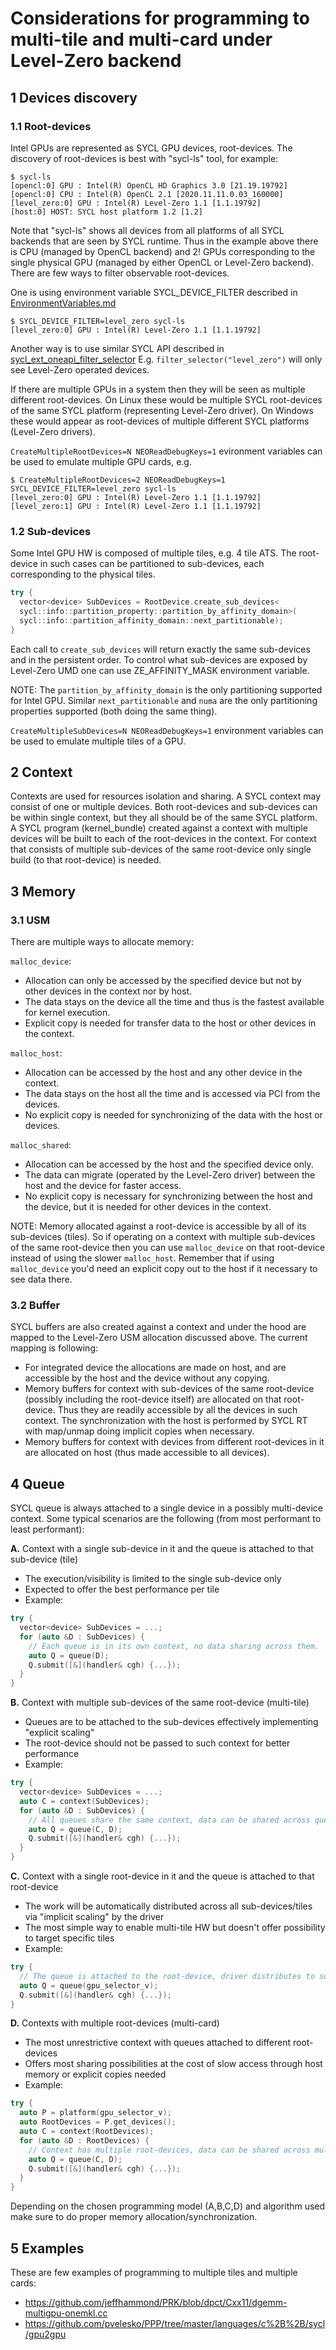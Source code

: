 # Considerations for programming to multi-tile and multi-card under Level-Zero backend

## 1 Devices discovery
### 1.1 Root-devices

Intel GPUs are represented as SYCL GPU devices, root-devices.
The discovery of root-devices is best with "sycl-ls" tool, for example:
	
```
$ sycl-ls
[opencl:0] GPU : Intel(R) OpenCL HD Graphics 3.0 [21.19.19792]
[opencl:0] CPU : Intel(R) OpenCL 2.1 [2020.11.11.0.03_160000]
[level_zero:0] GPU : Intel(R) Level-Zero 1.1 [1.1.19792]
[host:0] HOST: SYCL host platform 1.2 [1.2]
```

Note that "sycl-ls" shows all devices from all platforms of all SYCL backends that are seen
by SYCL runtime. Thus in the example above there is CPU (managed by OpenCL backend) and 2!
GPUs corresponding to the single physical GPU (managed by either OpenCL or Level-Zero backend).
There are few ways to filter observable root-devices.
	
One is using environment variable SYCL_DEVICE_FILTER described in [EnvironmentVariables.md](https://github.com/intel/llvm/blob/sycl/sycl/doc/EnvironmentVariables.md)
```
$ SYCL_DEVICE_FILTER=level_zero sycl-ls
[level_zero:0] GPU : Intel(R) Level-Zero 1.1 [1.1.19792]
```
Another way is to use similar SYCL API described in [sycl\_ext\_oneapi\_filter\_selector](extensions/supported/sycl_ext_oneapi_filter_selector.asciidoc)
E.g. `filter_selector("level_zero")` will only see Level-Zero operated devices.

If there are multiple GPUs in a system then they will be seen as multiple different root-devices.
On Linux these would be multiple SYCL root-devices of the same SYCL platform (representing Level-Zero driver).
On Windows these would appear as root-devices of multiple different SYCL platforms (Level-Zero drivers).

`CreateMultipleRootDevices=N NEOReadDebugKeys=1` evironment variables can be used to emulate multiple GPU cards, e.g.
```
$ CreateMultipleRootDevices=2 NEOReadDebugKeys=1 SYCL_DEVICE_FILTER=level_zero sycl-ls
[level_zero:0] GPU : Intel(R) Level-Zero 1.1 [1.1.19792]
[level_zero:1] GPU : Intel(R) Level-Zero 1.1 [1.1.19792]
```
	
### 1.2 Sub-devices
	
Some Intel GPU HW is composed of multiple tiles, e.g. 4 tile ATS.
The root-device in such cases can be partitioned to sub-devices, each corresponding to the physical tiles.

``` C++	
try {
  vector<device> SubDevices = RootDevice.create_sub_devices<
  sycl::info::partition_property::partition_by_affinity_domain>(
  sycl::info::partition_affinity_domain::next_partitionable);
}
```

Each call to `create_sub_devices` will return exactly the same sub-devices and in the persistent order.
To control what sub-devices are exposed by Level-Zero UMD one can use ZE_AFFINITY_MASK environment variable.

NOTE: The `partition_by_affinity_domain` is the only partitioning supported for Intel GPU.
Similar `next_partitionable` and `numa` are the only partitioning properties supported (both doing the same thing).

`CreateMultipleSubDevices=N NEOReadDebugKeys=1` environment variables can be used to emulate multiple tiles of a GPU.

## 2 Context	
	
Contexts are used for resources isolation and sharing. A SYCL context may consist of one or multiple devices.
Both root-devices and sub-devices can be within single context, but they all should be of the same SYCL platform.
A SYCL program (kernel_bundle) created against a context with multiple devices will be built to each of the root-devices in the context.
For context that consists of multiple sub-devices of the same root-device only single build (to that root-device) is needed.
	
## 3 Memory
### 3.1 USM

There are multiple ways to allocate memory:

`malloc_device`:
- Allocation can only be accessed by the specified device but not by other devices in the context nor by host.
- The data stays on the device all the time and thus is the fastest available for kernel execution.
- Explicit copy is needed for transfer data to the host or other devices in the context.
				   
`malloc_host`:
- Allocation can be accessed by the host and any other device in the context.
- The data stays on the host all the time and is accessed via PCI from the devices.
- No explicit copy is needed for synchronizing of the data with the host or devices.
			   
`malloc_shared`:
- Allocation can be accessed by the host and the specified device only.
- The data can migrate (operated by the Level-Zero driver) between the host and the device for faster access.
- No explicit copy is necessary for synchronizing between the host and the device, but it is needed for other devices in the context.
				   
NOTE: Memory allocated against a root-device is accessible by all of its sub-devices (tiles).
So if operating on a context with multiple sub-devices of the same root-device then you can use `malloc_device` on that root-device instead of using the slower `malloc_host`.
Remember that if using `malloc_device` you'd need an explicit copy out to the host if it necessary to see data there.
					   
### 3.2 Buffer
	
SYCL buffers are also created against a context and under the hood are mapped to the Level-Zero USM allocation discussed above.
The current mapping is following:

- For integrated device the allocations are made on host, and are accessible by the host and the device without any copying.
- Memory buffers for context with sub-devices of the same root-device (possibly including the root-device itself) are allocated on that root-device.
   Thus they are readily accessible by all the devices in such context. The synchronization with the host is performed by SYCL RT with map/unmap doing implicit copies when necessary.
- Memory buffers for context with devices from different root-devices in it are allocated on host (thus made accessible to all devices).
	
## 4 Queue

SYCL queue is always attached to a single device in a possibly multi-device context.
Some typical scenarios are the following (from most performant to least performant):

**A.** Context with a single sub-device in it and the queue is attached to that sub-device (tile)
- The execution/visibility is limited to the single sub-device only
- Expected to offer the best performance per tile
- Example:
``` C++	
try {
  vector<device> SubDevices = ...;
  for (auto &D : SubDevices) {
    // Each queue is in its own context, no data sharing across them.
    auto Q = queue(D);
    Q.submit([&](handler& cgh) {...});
  }
}
```

**B.** Context with multiple sub-devices of the same root-device (multi-tile)
- Queues are to be attached to the sub-devices effectively implementing "explicit scaling"
- The root-device should not be passed to such context for better performance
- Example:
``` C++	
try {
  vector<device> SubDevices = ...;
  auto C = context(SubDevices);
  for (auto &D : SubDevices) {
    // All queues share the same context, data can be shared across queues.
    auto Q = queue(C, D);
    Q.submit([&](handler& cgh) {...});
  }
}
```
	
**C.** Context with a single root-device in it and the queue is attached to that root-device
- The work will be automatically distributed across all sub-devices/tiles via "implicit scaling" by the driver
- The most simple way to enable multi-tile HW but doesn't offer possibility to target specific tiles
- Example:
``` C++	
try {
  // The queue is attached to the root-device, driver distributes to sub-devices, if any.
  auto Q = queue(gpu_selector_v);
  Q.submit([&](handler& cgh) {...});
}
```
		
**D.** Contexts with multiple root-devices (multi-card)
- The most unrestrictive context with queues attached to different root-devices
- Offers most sharing possibilities at the cost of slow access through host memory or explicit copies needed
- Example:
``` C++	
try {
  auto P = platform(gpu_selector_v);
  auto RootDevices = P.get_devices();
  auto C = context(RootDevices);
  for (auto &D : RootDevices) {
    // Context has multiple root-devices, data can be shared across multi-card (requires explict copying)
    auto Q = queue(C, D);
    Q.submit([&](handler& cgh) {...});
  }
}
```

Depending on the chosen programming model (A,B,C,D) and algorithm used make sure to do proper memory allocation/synchronization.
				
## 5 Examples
	
These are few examples of programming to multiple tiles and multiple cards:
- https://github.com/jeffhammond/PRK/blob/dpct/Cxx11/dgemm-multigpu-onemkl.cc
- https://github.com/pvelesko/PPP/tree/master/languages/c%2B%2B/sycl/gpu2gpu
